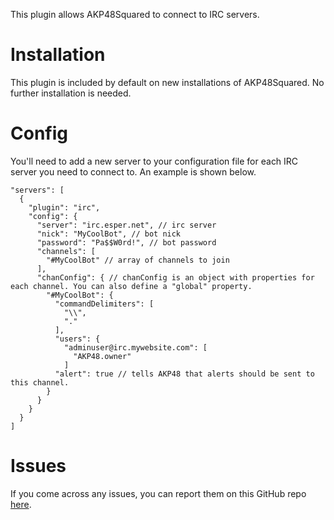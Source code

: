 This plugin allows AKP48Squared to connect to IRC servers.

# Installation

This plugin is included by default on new installations of AKP48Squared. No further installation is needed.

# Config

You'll need to add a new server to your configuration file for each IRC server you need to connect to. An example is shown below.

```
"servers": [
  {
    "plugin": "irc",
    "config": {
      "server": "irc.esper.net", // irc server
      "nick": "MyCoolBot", // bot nick
      "password": "Pa$$W0rd!", // bot password
      "channels": [
        "#MyCoolBot" // array of channels to join
      ],
      "chanConfig": { // chanConfig is an object with properties for each channel. You can also define a "global" property.
        "#MyCoolBot": {
          "commandDelimiters": [
            "\\",
            "."
          ],
          "users": {
            "adminuser@irc.mywebsite.com": [
              "AKP48.owner"
            ]
          "alert": true // tells AKP48 that alerts should be sent to this channel.
        }
      }
    }
  }
]
```

# Issues

If you come across any issues, you can report them on this GitHub repo [here](https://github.com/AKP48Squared/akp48-plugin-irc-server/issues).
